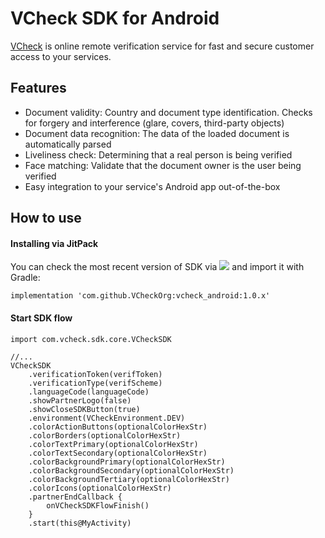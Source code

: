 # VCheck SDK for Android

[VCheck](https://vycheck.com/) is online remote verification service for fast and secure customer access to your services.

## Features

- Document validity: Country and document type identification. Checks for forgery and interference (glare, covers, third-party objects)
- Document data recognition: The data of the loaded document is automatically parsed
- Liveliness check: Determining that a real person is being verified
- Face matching: Validate that the document owner is the user being verified
- Easy integration to your service's Android app out-of-the-box

## How to use
#### Installing via JitPack

You can check the most recent version of SDK via [![](https://jitpack.io/v/VCheckOrg/vcheck_android.svg)](https://jitpack.io/#VCheckOrg/vcheck_android) and import it with Gradle:
```
implementation 'com.github.VCheckOrg:vcheck_android:1.0.x'
```

#### Start SDK flow

```
import com.vcheck.sdk.core.VCheckSDK

//...
VCheckSDK
    .verificationToken(verifToken)
    .verificationType(verifScheme)
    .languageCode(languageCode)
    .showPartnerLogo(false)
    .showCloseSDKButton(true)
    .environment(VCheckEnvironment.DEV)
    .colorActionButtons(optionalColorHexStr)
    .colorBorders(optionalColorHexStr)
    .colorTextPrimary(optionalColorHexStr)
    .colorTextSecondary(optionalColorHexStr)
    .colorBackgroundPrimary(optionalColorHexStr)
    .colorBackgroundSecondary(optionalColorHexStr)
    .colorBackgroundTertiary(optionalColorHexStr)
    .colorIcons(optionalColorHexStr)
    .partnerEndCallback {
        onVCheckSDKFlowFinish()
    }
    .start(this@MyActivity)
```
